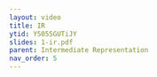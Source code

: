 ```yaml
---
layout: video
title: IR
ytid: Y5055GUTiJY 
slides: 1-ir.pdf
parent: Intermediate Representation 
nav_order: 5
---
```

